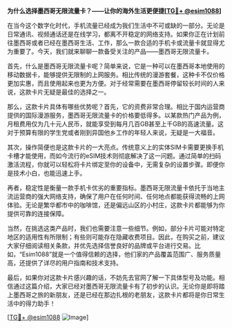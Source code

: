 **为什么选择墨西哥无限流量卡？——让你的海外生活更便捷[[TG💪+ @esim1088](https://t.me/s/esim1088)]**

在当今这个数字化时代，手机流量已经成为我们生活中不可或缺的一部分。无论是日常通讯、视频通话还是在线学习，都离不开稳定的网络支持。如果你正在计划前往墨西哥或者已经在墨西哥生活、工作，那么一款合适的手机卡或流量卡就显得尤为重要了。今天，我们就来聊聊一款备受关注的产品——墨西哥无限流量卡。

首先，什么是墨西哥无限流量卡呢？简单来说，它是一种可以在墨西哥本地使用的移动数据卡，能够提供无限制的上网服务。相比传统的漫游套餐，这种卡不仅价格更加实惠，而且使用起来也更为方便。对于经常需要在墨西哥停留较长时间的人来说，这款卡片无疑是最佳的选择之一。

那么，这款卡片具体有哪些优势呢？首先，它的资费非常合理。相比于国内运营商提供的国际漫游服务，墨西哥无限流量卡的价格要低得多。以某款热门产品为例，月租费用仅为几十元人民币，就能享受到每月几百GB甚至上千GB的高速流量。这对于预算有限的学生党或者刚到异国他乡工作的年轻人来说，无疑是一大福音。

其次，操作简便也是这款卡片的一大亮点。传统意义上的实体SIM卡需要更换手机卡槽才能使用，而如今流行的eSIM技术则彻底解决了这一问题。通过简单的扫码激活流程，你就可以轻松将卡片绑定至你的设备中，无需复杂的设置步骤。即便你是技术小白，也能迅速上手。

再者，稳定性是衡量一款手机卡优劣的重要指标。墨西哥无限流量卡依托于当地主流运营商的强大网络支持，确保了用户在任何时间、任何地点都能获得流畅的上网体验。无论是繁华都市中的咖啡馆，还是偏远山区的小村庄，这款卡片都能够为你提供可靠的连接保障。

当然，在挑选这类产品时，我们也需要注意一些细节。例如，部分卡片可能对特定地区的适用性有所限制；有些则可能存在隐藏收费项目。因此，在购买之前，建议大家仔细阅读相关条款，并优先选择信誉良好的品牌或平台进行交易。比如，“Esim1088”就是一个值得信赖的选择，他们家的产品覆盖范围广、服务质量高，还提供了详尽的用户指南和技术支持。

最后，如果你对这款卡片感兴趣的话，不妨先去官网了解一下具体型号及功能。相信通过这篇介绍，大家已经对墨西哥无限流量卡有了初步的认识。无论你是即将踏上墨西哥之旅的新朋友，还是已经在那边扎根的老朋友，这款卡片都将是你日常生活中的得力助手！

[[TG💪+ @esim1088](https://t.me/s/esim1088) ![Image](https://i.postimg.cc/4NQfJmqS/Snipaste-2025-05-13-00-14-12.png)]